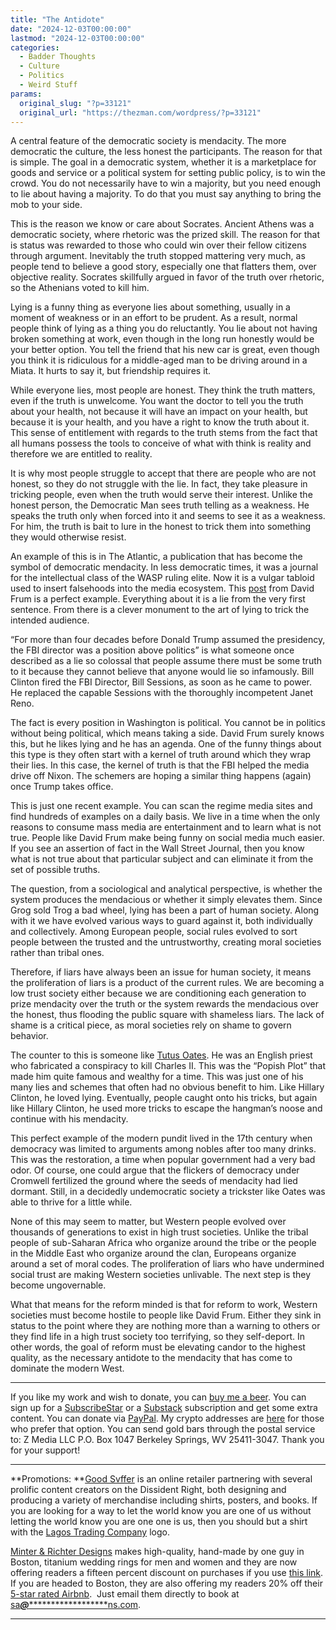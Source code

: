 ```yaml
---
title: "The Antidote"
date: "2024-12-03T00:00:00"
lastmod: "2024-12-03T00:00:00"
categories:
  - Badder Thoughts
  - Culture
  - Politics
  - Weird Stuff
params:
  original_slug: "?p=33121"
  original_url: "https://thezman.com/wordpress/?p=33121"
---
```


A central feature of the democratic society is mendacity. The more
democratic the culture, the less honest the participants. The reason for
that is simple. The goal in a democratic system, whether it is a
marketplace for goods and service or a political system for setting
public policy, is to win the crowd. You do not necessarily have to win a
majority, but you need enough to lie about having a majority. To do that
you must say anything to bring the mob to your side.

This is the reason we know or care about Socrates. Ancient Athens was a
democratic society, where rhetoric was the prized skill. The reason for
that is status was rewarded to those who could win over their fellow
citizens through argument. Inevitably the truth stopped mattering very
much, as people tend to believe a good story, especially one that
flatters them, over objective reality. Socrates skillfully argued in
favor of the truth over rhetoric, so the Athenians voted to kill him.

Lying is a funny thing as everyone lies about something, usually in a
moment of weakness or in an effort to be prudent. As a result, normal
people think of lying as a thing you do reluctantly. You lie about not
having broken something at work, even though in the long run honestly
would be your better option. You tell the friend that his new car is
great, even though you think it is ridiculous for a middle-aged man to
be driving around in a Miata. It hurts to say it, but friendship
requires it.

While everyone lies, most people are honest. They think the truth
matters, even if the truth is unwelcome. You want the doctor to tell you
the truth about your health, not because it will have an impact on your
health, but because it is your health, and you have a right to know the
truth about it. This sense of entitlement with regards to the truth
stems from the fact that all humans possess the tools to conceive of
what with think is reality and therefore we are entitled to reality.

It is why most people struggle to accept that there are people who are
not honest, so they do not struggle with the lie. In fact, they take
pleasure in tricking people, even when the truth would serve their
interest. Unlike the honest person, the Democratic Man sees truth
telling as a weakness. He speaks the truth only when forced into it and
seems to see it as a weakness. For him, the truth is bait to lure in the
honest to trick them into something they would otherwise resist.

An example of this is in The Atlantic, a publication that has become the
symbol of democratic mendacity. In less democratic times, it was a
journal for the intellectual class of the WASP ruling elite. Now it is a
vulgar tabloid used to insert falsehoods into the media ecosystem. This
<a href="https://archive.is/Yh8JL" rel="noopener"
target="_blank">post</a> from David Frum is a perfect example.
Everything about it is a lie from the very first sentence. From there is
a clever monument to the art of lying to trick the intended audience.

“For more than four decades before Donald Trump assumed the presidency,
the FBI director was a position above politics” is what someone once
described as a lie so colossal that people assume there must be some
truth to it because they cannot believe that anyone would lie so
infamously. Bill Clinton fired the FBI Director, Bill Sessions, as soon
as he came to power. He replaced the capable Sessions with the
thoroughly incompetent Janet Reno.

The fact is every position in Washington is political. You cannot be in
politics without being political, which means taking a side. David Frum
surely knows this, but he likes lying and he has an agenda. One of the
funny things about this type is they often start with a kernel of truth
around which they wrap their lies. In this case, the kernel of truth is
that the FBI helped the media drive off Nixon. The schemers are hoping a
similar thing happens (again) once Trump takes office.

This is just one recent example. You can scan the regime media sites and
find hundreds of examples on a daily basis. We live in a time when the
only reasons to consume mass media are entertainment and to learn what
is not true. People like David Frum make being funny on social media
much easier. If you see an assertion of fact in the Wall Street Journal,
then you know what is not true about that particular subject and can
eliminate it from the set of possible truths.

The question, from a sociological and analytical perspective, is whether
the system produces the mendacious or whether it simply elevates them.
Since Grog sold Trog a bad wheel, lying has been a part of human
society. Along with it we have evolved various ways to guard against it,
both individually and collectively. Among European people, social rules
evolved to sort people between the trusted and the untrustworthy,
creating moral societies rather than tribal ones.

Therefore, if liars have always been an issue for human society, it
means the proliferation of liars is a product of the current rules. We
are becoming a low trust society either because we are conditioning each
generation to prize mendacity over the truth or the system rewards the
mendacious over the honest, thus flooding the public square with
shameless liars. The lack of shame is a critical piece, as moral
societies rely on shame to govern behavior.

The counter to this is someone like
<a href="https://en.wikipedia.org/wiki/Titus_Oates" rel="noopener"
target="_blank">Tutus Oates</a>. He was an English priest who fabricated
a conspiracy to kill Charles II. This was the “Popish Plot” that made
him quite famous and wealthy for a time. This was just one of his many
lies and schemes that often had no obvious benefit to him. Like Hillary
Clinton, he loved lying. Eventually, people caught onto his tricks, but
again like Hillary Clinton, he used more tricks to escape the hangman’s
noose and continue with his mendacity.

This perfect example of the modern pundit lived in the 17th century when
democracy was limited to arguments among nobles after too many drinks.
This was the restoration, a time when popular government had a very bad
odor. Of course, one could argue that the flickers of democracy under
Cromwell fertilized the ground where the seeds of mendacity had lied
dormant. Still, in a decidedly undemocratic society a trickster like
Oates was able to thrive for a little while.

None of this may seem to matter, but Western people evolved over
thousands of generations to exist in high trust societies. Unlike the
tribal people of sub-Saharan Africa who organize around the tribe or the
people in the Middle East who organize around the clan, Europeans
organize around a set of moral codes. The proliferation of liars who
have undermined social trust are making Western societies unlivable. The
next step is they become ungovernable.

What that means for the reform minded is that for reform to work,
Western societies must become hostile to people like David Frum. Either
they sink in status to the point where they are nothing more than a
warning to others or they find life in a high trust society too
terrifying, so they self-deport. In other words, the goal of reform must
be elevating candor to the highest quality, as the necessary antidote to
the mendacity that has come to dominate the modern West.

------------------------------------------------------------------------

If you like my work and wish to donate, you can
<a href="https://www.buymeacoffee.com/mujolulu" rel="noopener"
target="_blank">buy me a beer</a>. You can sign up for a
<a href="https://www.subscribestar.com/the-z-blog" rel="noopener"
target="_blank">SubscribeStar</a> or a
<a href="https://thedissident.substack.com/" rel="noopener"
target="_blank">Substack</a> subscription and get some extra content.
You can donate via <a
href="https://www.paypal.com/donate/?cmd=_s-xclick&amp;hosted_button_id=UDAS2Q8JYA6CN&amp;source=url"
rel="noopener" target="_blank">PayPal</a>. My crypto addresses are
<a href="https://thezman.com/wordpress/?page_id=22713" rel="noopener"
target="_blank">here</a> for those who prefer that option. You can send
gold bars through the postal service to: Z Media LLC P.O. Box 1047
Berkeley Springs, WV 25411-3047. Thank you for your support!

------------------------------------------------------------------------

**Promotions: **<a href="https://goodsvffer.com/" rel="noopener" target="_blank">Good
Svffer</a> is an online retailer partnering with several prolific
content creators on the Dissident Right, both designing and producing a
variety of merchandise including shirts, posters, and books. If you are
looking for a way to let the world know you are one of us without
letting the world know you are one one is us, then you should but a
shirt with the
<a href="https://goodsvffer.com/products/lagos-trading-company"
rel="noopener" target="_blank">Lagos Trading Company</a> logo.

<a href="https://www.minterandrichterdesigns.com/"
rel="noreferrer nofollow noopener" target="_blank">Minter &amp; Richter
Designs</a> makes high-quality, hand-made by one guy in Boston, titanium
wedding rings for men and women and they are now offering readers a
fifteen percent discount on purchases if you use
<a href="https://www.minterandrichterdesigns.com/discount/ZMAN"
rel="noreferrer nofollow noopener" target="_blank">this link</a>.
<span class="highlight"><span class="colour"><span class="font"><span class="size">If
you are headed to Boston, they are also offering my readers 20% off
their <a
href="https://www.airbnb.com/users/7988017/listings?user_id=7988017&amp;s=3"
rel="noopener noreferrer" target="_blank">5-star rated Airbnb</a>.  Just
email them directly to book at
<a href="mailto:sa***@*********************ns.com"
data-original-string="5mfIh/vdE36FJJQfDthKUA==cb7Qdz87DapklHo24ZNwBEs0O5WyAYjMH2FxoetwVOBo+5CaGqOwjGg3AheUlusoAAa"><span
class="apbct-email-encoder"
data-original-string="/eA5rvoh1fF27nq2Oln97g==cb7nMB3CHFZxQFldcHrB85oZWYjkqLxV8kaxeDX+Nvo94cOAorubXX0g6Ce44k2Ruk6"
title="This contact has been encoded by Anti-Spam by CleanTalk. Click to decode. To finish the decoding make sure that JavaScript is enabled in your browser.">sa<span
class="apbct-blur">***</span>@<span
class="apbct-blur">*********************</span>ns.com</span></a>.</span></span></span></span>

------------------------------------------------------------------------
